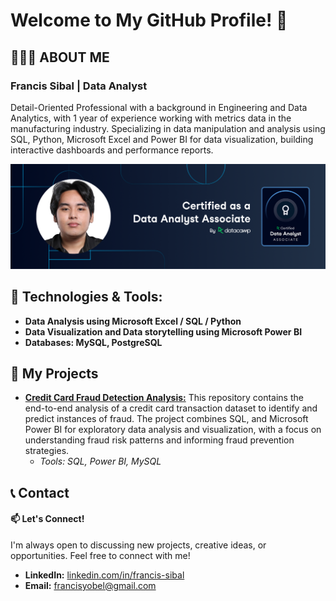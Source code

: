 # Welcome to My GitHub Profile! 👋



## 👨🏻‍💻 ABOUT ME 
### Francis Sibal | Data Analyst

Detail-Oriented Professional with a background in Engineering and Data Analytics, with 1 year of experience working with metrics data in the manufacturing industry.
Specializing in data manipulation and analysis using SQL, Python, Microsoft Excel and Power BI for data visualization, building interactive dashboards and performance reports.

![Preview1](PhotoDA.png)


## 🔧 Technologies & Tools:
* **Data Analysis using Microsoft Excel / SQL / Python**
* **Data Visualization and Data storytelling using Microsoft Power BI**
* **Databases: MySQL, PostgreSQL**

## 📂 My Projects

* **[Credit Card Fraud Detection Analysis:](https://github.com/francissibal/Credit_Card_Fraud_Analysis)**
  This repository contains the end-to-end analysis of a credit card transaction dataset to identify and predict instances of fraud. The project combines SQL, and Microsoft Power BI for exploratory data analysis and visualization, with a focus on understanding fraud risk patterns and informing fraud prevention strategies.
    * *Tools: SQL, Power BI, MySQL*
## 📞 Contact
#### 📫 Let's Connect!
I'm always open to discussing new projects, creative ideas, or opportunities. Feel free to connect with me!

* **LinkedIn:** [linkedin.com/in/francis-sibal](https://www.linkedin.com/in/francis-sibal/)
* **Email:** [francisyobel@gmail.com](mailto:francisyobel@gmail.com)

